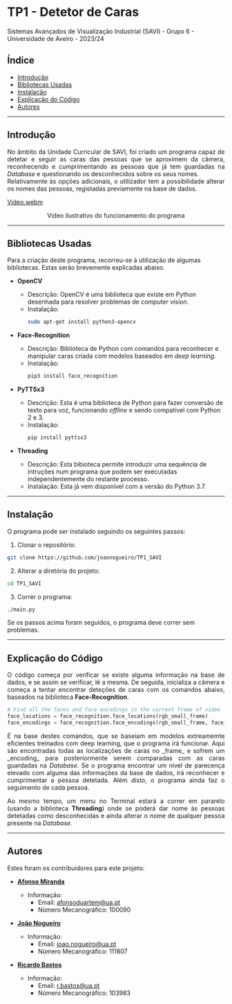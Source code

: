 # TP1 - Detetor de Caras
Sistemas Avançados de Visualização Industrial (SAVI) - Grupo 6 - Universidade de Aveiro - 2023/24

## Índice

- [Introdução](#introduction)
- [Bibliotecas Usadas](#libraries-used)
- [Instalação](#installation)
- [Explicação do Código](#code-explanation)
- [Autores](#authors)

---
## Introdução

<p align="justify"> No âmbito da Unidade Curricular de SAVI, foi criado um programa capaz de detetar e seguir as caras das pessoas que se aproximem da câmera, reconhecendo e cumprimentando as pessoas que já tem guardadas na <i>Database</i> e questionando os desconhecidos sobre os seus nomes. <br> Relativamente às opções adicionais, o utilizador tem a possibilidade alterar os nomes das pessoas, registadas previamente na base de dados. </p>

[Video.webm](https://github.com/joaonogueiro/TP1_SAVI/assets/114345550/ea406c66-d973-449f-b264-e970a7e82296)

<p align="center">
Vídeo ilustrativo do funcionamento do programa 
</p>


---
## Bibliotecas Usadas

Para a criação deste programa, recorreu-se à utilização de algumas bibliotecas. Estas serão brevemente explicadas abaixo.

- **OpenCV**
  - Descrição: OpenCV é uma biblioteca que existe em Python desenhada para resolver problemas de _computer vision_. 
  - Instalação:
    ```bash
    sudo apt-get install python3-opencv
    ```

- **Face-Recognition**
  - Descrição: Biblioteca de Python com comandos para reconhecer e manipular caras criada com modelos baseados em _deep learning_. 
  - Instalação:
    ```bash
    pip3 install face_recognition
    ```

- **PyTTSx3**
  - Descrição: Esta é uma biblioteca de Python para fazer conversão de texto para voz, funcionando _offline_ e sendo compatível com Python 2 e 3.
  - Instalação:
    ```bash
    pip install pyttsx3
    ```

- **Threading**
  - Descrição: Esta bibioteca permite introduzir uma sequência de intruções num programa que podem ser executadas independentemente do restante processo.
  - Instalação: Esta já vem disponível com a versão do Python 3.7.


---
## Instalação

O programa pode ser instalado seguindo os seguintes passos:

1. Clonar o repositório:
```bash
git clone https://github.com/joaonogueiro/TP1_SAVI
```
2. Alterar a diretória do projeto:
```bash
cd TP1_SAVI
```
3. Correr o programa:
```bash
./main.py
```

Se os passos acima foram seguidos, o programa deve correr sem problemas.


---
## Explicação do Código 

<p align="justify"> O código começa por verificar se existe alguma informação na base de dados, e se assim se verificar, lê a mesma. De seguida, inicializa a câmera e começa a tentar encontrar deteções de caras com os comandos abaixo, baseados na biblioteca <b>Face-Recognition</b>.</p>

```python
# Find all the faces and face encodings in the current frame of video
face_locations = face_recognition.face_locations(rgb_small_frame)
face_encodings = face_recognition.face_encodings(rgb_small_frame, face_locations)
```
<p align="justify">É na base destes comandos, que se baseiam em modelos extreamemte eficientes treinados com deep learning, que o programa irá funcionar. Aqui são encontradas todas as localizações de caras no _frame_ e sofrem um _encoding_ para posteriormente serem comparadas com as caras guardadas na <i>Database</i>. Se o programa encontrar um nível de parecença elevado com alguma das informações da base de dados, irá reconhecer e cumprimentar a pessoa detetada. Além disto, o programa ainda faz o seguimento de cada pessoa.</p>
<p align="justify">Ao mesmo tempo, um menu no Terminal estará a correr em pararelo (usando a biblioteca <b>Threading</b>) onde se poderá dar nome às pessoas detetadas como desconhecidas e ainda alterar o nome de qualquer pessoa presente na <i>Database</i>.</p>

---
## Autores

Estes foram os contribuidores para este projeto:

- **[Afonso Miranda](https://github.com/afonsosmiranda)**
  - Informação:
    - Email: afonsoduartem@ua.pt
    - Número Mecanográfico: 100090

- **[João Nogueiro](https://github.com/joaonogueiro)**
  - Informação:
    - Email: joao.nogueiro@ua.pt
    - Número Mecanográfico: 111807

- **[Ricardo Bastos](https://github.com/RBastos36)**
  - Informação:
    - Email: r.bastos@ua.pt
    - Número Mecanográfico: 103983
